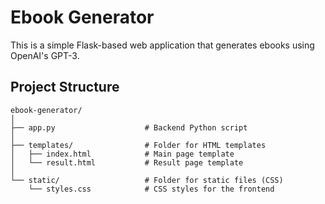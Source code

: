# Ebook Generator

This is a simple Flask-based web application that generates ebooks using OpenAI's GPT-3.

## Project Structure

```plaintext
ebook-generator/
│
├── app.py                    # Backend Python script
│
├── templates/                # Folder for HTML templates
│   ├── index.html            # Main page template
│   └── result.html           # Result page template
│
└── static/                   # Folder for static files (CSS)
    └── styles.css            # CSS styles for the frontend
